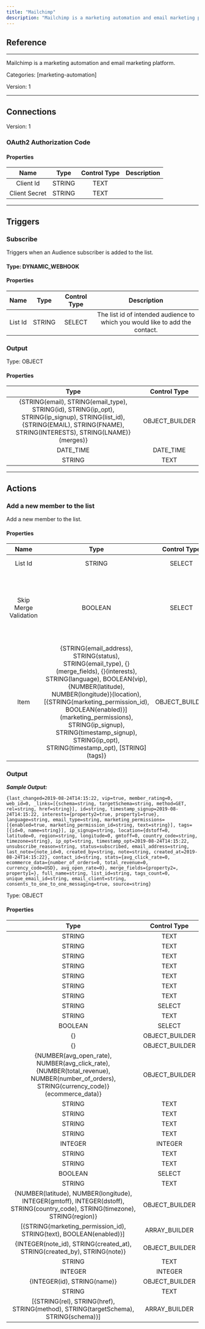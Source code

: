 ```yaml
---
title: "Mailchimp"
description: "Mailchimp is a marketing automation and email marketing platform."
---
```

## Reference
<hr />

Mailchimp is a marketing automation and email marketing platform.


Categories: [marketing-automation]


Version: 1

<hr />



## Connections

Version: 1


### OAuth2 Authorization Code

#### Properties

|      Name      |     Type     |     Control Type     |     Description     |
|:--------------:|:------------:|:--------------------:|:-------------------:|
| Client Id | STRING | TEXT  |  |
| Client Secret | STRING | TEXT  |  |





<hr />



## Triggers


### Subscribe
Triggers when an Audience subscriber is added to the list.

#### Type: DYNAMIC_WEBHOOK
#### Properties

|      Name      |     Type     |     Control Type     |     Description     |
|:--------------:|:------------:|:--------------------:|:-------------------:|
| List Id | STRING | SELECT  |  The list id of intended audience to which you would like to add the contact.  |


### Output



Type: OBJECT


#### Properties

|     Type     |     Control Type     |
|:------------:|:--------------------:|
| {STRING\(email), STRING\(email_type), STRING\(id), STRING\(ip_opt), STRING\(ip_signup), STRING\(list_id), {STRING\(EMAIL), STRING\(FNAME), STRING\(INTERESTS), STRING\(LNAME)}\(merges)} | OBJECT_BUILDER  |
| DATE_TIME | DATE_TIME  |
| STRING | TEXT  |







<hr />



## Actions


### Add a new member to the list
Add a new member to the list.

#### Properties

|      Name      |     Type     |     Control Type     |     Description     |
|:--------------:|:------------:|:--------------------:|:-------------------:|
| List Id | STRING | SELECT  |  The unique ID for the list.  |
| Skip Merge Validation | BOOLEAN | SELECT  |  If skip_merge_validation is true, member data will be accepted without merge field values, even if the merge field is usually required. This defaults to false.  |
| Item | {STRING\(email_address), STRING\(status), STRING\(email_type), {}\(merge_fields), {}\(interests), STRING\(language), BOOLEAN\(vip), {NUMBER\(latitude), NUMBER\(longitude)}\(location), [{STRING\(marketing_permission_id), BOOLEAN\(enabled)}]\(marketing_permissions), STRING\(ip_signup), STRING\(timestamp_signup), STRING\(ip_opt), STRING\(timestamp_opt), [STRING]\(tags)} | OBJECT_BUILDER  |  |


### Output


___Sample Output:___

```{last_changed=2019-08-24T14:15:22, vip=true, member_rating=0, web_id=0, _links=[{schema=string, targetSchema=string, method=GET, rel=string, href=string}], id=string, timestamp_signup=2019-08-24T14:15:22, interests={property2=true, property1=true}, language=string, email_type=string, marketing_permissions=[{enabled=true, marketing_permission_id=string, text=string}], tags=[{id=0, name=string}], ip_signup=string, location={dstoff=0, latitude=0, region=string, longitude=0, gmtoff=0, country_code=string, timezone=string}, ip_opt=string, timestamp_opt=2019-08-24T14:15:22, unsubscribe_reason=string, status=subscribed, email_address=string, last_note={note_id=0, created_by=string, note=string, created_at=2019-08-24T14:15:22}, contact_id=string, stats={avg_click_rate=0, ecommerce_data={number_of_orders=0, total_revenue=0, currency_code=USD}, avg_open_rate=0}, merge_fields={property2=, property1=}, full_name=string, list_id=string, tags_count=0, unique_email_id=string, email_client=string, consents_to_one_to_one_messaging=true, source=string}```



Type: OBJECT


#### Properties

|     Type     |     Control Type     |
|:------------:|:--------------------:|
| STRING | TEXT  |
| STRING | TEXT  |
| STRING | TEXT  |
| STRING | TEXT  |
| STRING | TEXT  |
| STRING | TEXT  |
| STRING | TEXT  |
| STRING | SELECT  |
| STRING | TEXT  |
| BOOLEAN | SELECT  |
| {} | OBJECT_BUILDER  |
| {} | OBJECT_BUILDER  |
| {NUMBER\(avg_open_rate), NUMBER\(avg_click_rate), {NUMBER\(total_revenue), NUMBER\(number_of_orders), STRING\(currency_code)}\(ecommerce_data)} | OBJECT_BUILDER  |
| STRING | TEXT  |
| STRING | TEXT  |
| STRING | TEXT  |
| STRING | TEXT  |
| INTEGER | INTEGER  |
| STRING | TEXT  |
| STRING | TEXT  |
| BOOLEAN | SELECT  |
| STRING | TEXT  |
| {NUMBER\(latitude), NUMBER\(longitude), INTEGER\(gmtoff), INTEGER\(dstoff), STRING\(country_code), STRING\(timezone), STRING\(region)} | OBJECT_BUILDER  |
| [{STRING\(marketing_permission_id), STRING\(text), BOOLEAN\(enabled)}] | ARRAY_BUILDER  |
| {INTEGER\(note_id), STRING\(created_at), STRING\(created_by), STRING\(note)} | OBJECT_BUILDER  |
| STRING | TEXT  |
| INTEGER | INTEGER  |
| {INTEGER\(id), STRING\(name)} | OBJECT_BUILDER  |
| STRING | TEXT  |
| [{STRING\(rel), STRING\(href), STRING\(method), STRING\(targetSchema), STRING\(schema)}] | ARRAY_BUILDER  |






